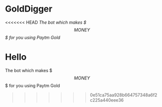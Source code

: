 # GoldDigger
<<<<<<< HEAD
*The bot which makes $$$MONEY$$$ for you using Paytm Gold*

Hello
=======
The bot which makes $$$MONEY$$$ for you using Paytm Gold
>>>>>>> 0e51ca75aa928b664757348a6f2c225a440eee36
